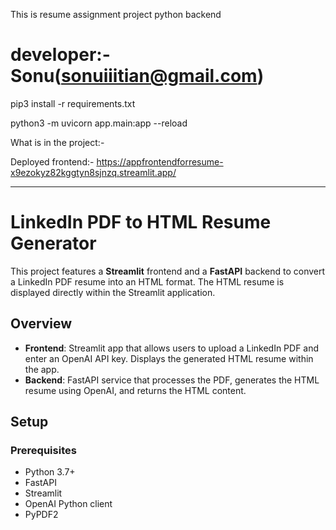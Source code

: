 This is resume assignment project python backend 

# developer:-Sonu(sonuiiitian@gmail.com)

pip3 install -r requirements.txt

python3 -m uvicorn app.main:app --reload



What is in the project:-

Deployed frontend:- https://appfrontendforresume-x9ezokyz82kggtyn8sjnzq.streamlit.app/

---

# LinkedIn PDF to HTML Resume Generator

This project features a **Streamlit** frontend and a **FastAPI** backend to convert a LinkedIn PDF resume into an HTML format. The HTML resume is displayed directly within the Streamlit application.

## Overview

- **Frontend**: Streamlit app that allows users to upload a LinkedIn PDF and enter an OpenAI API key. Displays the generated HTML resume within the app.
- **Backend**: FastAPI service that processes the PDF, generates the HTML resume using OpenAI, and returns the HTML content.

## Setup

### Prerequisites

- Python 3.7+
- FastAPI
- Streamlit
- OpenAI Python client
- PyPDF2